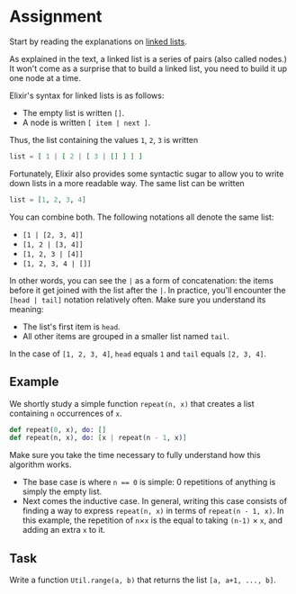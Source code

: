 # Assignment

Start by reading the explanations on [linked lists](/docs/lists.md).

As explained in the text, a linked list is a series of pairs (also called nodes.)
It won't come as a surprise that to build a linked list, you
need to build it up one node at a time.

Elixir's syntax for linked lists is as follows:

* The empty list is written `[]`.
* A node is written `[ item | next ]`.

Thus, the list containing the values `1`, `2`, `3` is written

```elixir
list = [ 1 | [ 2 | [ 3 | [] ] ] ]
```

Fortunately, Elixir also provides some syntactic sugar
to allow you to write down lists in a more readable way.
The same list can be written

```elixir
list = [1, 2, 3, 4]
```

You can combine both. The following notations all denote the same list:

* `[1 | [2, 3, 4]]`
* `[1, 2 | [3, 4]]`
* `[1, 2, 3 | [4]]`
* `[1, 2, 3, 4 | []]`

In other words, you can see the `|` as a form of concatenation:
the items before it get joined with the list after the `|`.
In practice, you'll encounter the `[head | tail]` notation relatively often.
Make sure you understand its meaning:

* The list's first item is `head`.
* All other items are grouped in a smaller list named `tail`.

In the case of `[1, 2, 3, 4]`,
`head` equals `1` and `tail` equals `[2, 3, 4]`.

## Example

We shortly study a simple function `repeat(n, x)` that creates a list containing `n` occurrences of `x`.

```elixir
def repeat(0, x), do: []
def repeat(n, x), do: [x | repeat(n - 1, x)]
```

Make sure you take the time necessary to fully understand how this algorithm works.

* The base case is where `n == 0` is simple: 0 repetitions of anything is simply the empty list.
* Next comes the inductive case. In general, writing this case consists
  of finding a way to express `repeat(n, x)` in terms of `repeat(n - 1, x)`.
  In this example, the repetition of `n`&times;`x` is the equal
  to taking `(n-1)` &times; `x`, and adding an extra `x` to it.

## Task

Write a function `Util.range(a, b)` that returns the list `[a, a+1, ..., b]`.
